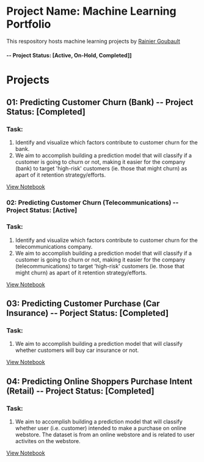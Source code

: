 # Project Name: Machine Learning Portfolio
This respository hosts machine learning projects by [Rainier Goubault](https://www.linkedin.com/in/rainiergoubault/)

#### -- Project Status: [Active, On-Hold, Completed]]

# Projects

## 01: Predicting Customer Churn (Bank) -- Project Status: [Completed]
### Task:
1. Identify and visualize which factors contribute to customer churn for the bank.
2. We aim to accomplish building a prediction model that will classify if a customer is going to churn or not, making it easier for the company (bank) to target 'high-risk' customers (ie. those that might churn) as apart of it retention strategy/efforts.

[View Notebook](https://nbviewer.org/github/rgoubault/ml_portfolio/blob/main/predict-customer-churn/notebook/CustomerChurn_Bank.ipynb)


### 02: Predicting Customer Churn (Telecommunications) -- Project Status: [Active]
### Task:
1. Identify and visualize which factors contribute to customer churn for the telecommunications company.
2. We aim to accomplish building a prediction model that will classify if a customer is going to churn or not, making it easier for the company (telecommunications) to target 'high-risk' customers (ie. those that might churn) as apart of it retention strategy/efforts.

[View Notebook](https://github.com/rgoubault/machine_learning/blob/main/customer_churn_telco.ipynb)


## 03: Predicting Customer Purchase (Car Insurance) -- Porject Status: [Completed]
### Task:
1. We aim to accomplish building a prediction model that will classify whether customers will buy car insurance or not. 

[View Notebook](https://nbviewer.org/github/rgoubault/ml_portfolio/blob/main/predict-customer-purchase/notebook/CustomerPurchase_Insurance.ipynb)


## 04: Predicting Online Shoppers Purchase Intent (Retail) -- Project Status: [Completed]
### Task:
1. We aim to accomplish building a prediction model that will classify whether user (i.e. customer) intended to make a purchase on online webstore. The dataset is from an online webstore and is related to user activites on the webstore.

[View Notebook](https://github.com/rgoubault/machine_learning/blob/main/online_shoppers.ipynb)
